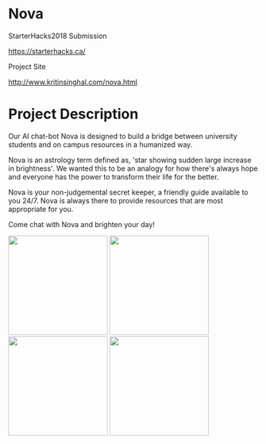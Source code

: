 # Nova
StarterHacks2018 Submission

https://starterhacks.ca/

Project Site

http://www.kritinsinghal.com/nova.html

# Project Description
Our AI chat-bot Nova is designed to build a bridge between university students and on campus resources in a humanized way.

Nova is an astrology term defined as, 'star showing sudden large increase in brightness'. We wanted this to be an analogy for how there's always hope and everyone has the power to transform their life for the better.

Nova is your non-judgemental secret keeper, a friendly guide available to you 24/7. Nova is always there to provide resources that are most appropriate for you.

Come chat with Nova and brighten your day!

<img src="https://he-s3.s3.amazonaws.com/media/sprint/starterhacks-2018/team/357548/441da8f5.png" width="200"  />   <img src="https://he-s3.s3.amazonaws.com/media/sprint/starterhacks-2018/team/357548/4a366ce2.png" width="200"  /> <img src="https://he-s3.s3.amazonaws.com/media/sprint/starterhacks-2018/team/357548/51a906e3.png" width="200" />  <img src="https://he-s3.s3.amazonaws.com/media/sprint/starterhacks-2018/team/357548/5c26692screenshot_20180304_121105.png" width="200" />
